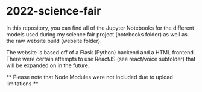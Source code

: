 # 2022-science-fair

In this repository, you can find all of the Jupyter Notebooks for the different models used during my science fair project (notebooks folder) as well as the raw website build (website folder).

The website is based off of a Flask (Python) backend and a HTML frontend. There were certain attempts to use ReactJS (see react/voice subfolder) that will be expanded on in the future.

** Please note that Node Modules were not included due to upload limitations **
